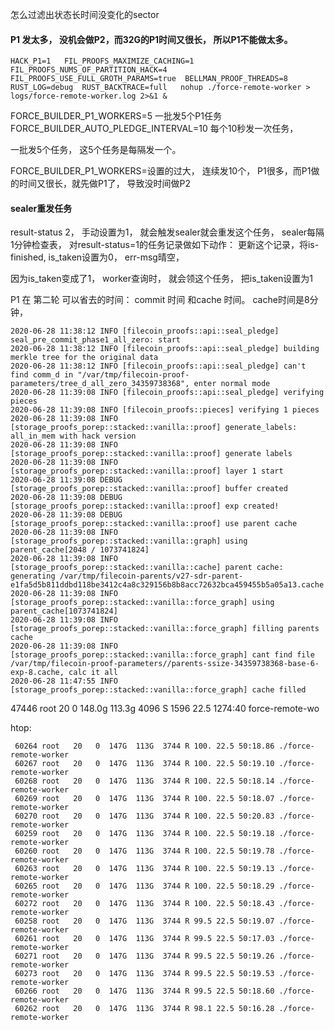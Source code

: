 怎么过滤出状态长时间没变化的sector

#### P1 发太多， 没机会做P2，而32G的P1时间又很长， 所以P1不能做太多。 

```
HACK_P1=1   FIL_PROOFS_MAXIMIZE_CACHING=1  FIL_PROOFS_NUMS_OF_PARTITION_HACK=4  FIL_PROOFS_USE_FULL_GROTH_PARAMS=true  BELLMAN_PROOF_THREADS=8  RUST_LOG=debug  RUST_BACKTRACE=full   nohup ./force-remote-worker > logs/force-remote-worker.log 2>&1 &
```
FORCE_BUILDER_P1_WORKERS=5 一批发5个P1任务
FORCE_BUILDER_AUTO_PLEDGE_INTERVAL=10 每个10秒发一次任务， 
 
一批发5个任务， 这5个任务是每隔发一个。 
 
 
FORCE_BUILDER_P1_WORKERS=设置的过大， 连续发10个， P1很多，而P1做的时间又很长，就先做P1了， 导致没时间做P2
 
#### sealer重发任务
result-status 2， 手动设置为1， 就会触发sealer就会重发这个任务， sealer每隔1分钟检查表， 对result-status=1的任务记录做如下动作：
更新这个记录，将is-finished, is_taken设置为0，  err-msg晴空， 

因为is_taken变成了1， worker查询时， 就会领这个任务， 把is_taken设置为1 




P1 在 第二轮 可以省去的时间： commit 时间 和cache 时间。   cache时间是8分钟， 

```
2020-06-28 11:38:12 INFO [filecoin_proofs::api::seal_pledge] seal_pre_commit_phase1_all_zero: start
2020-06-28 11:38:12 INFO [filecoin_proofs::api::seal_pledge] building merkle tree for the original data
2020-06-28 11:38:12 INFO [filecoin_proofs::api::seal_pledge] can't find comm_d in "/var/tmp/filecoin-proof-parameters/tree_d_all_zero_34359738368", enter normal mode
2020-06-28 11:39:08 INFO [filecoin_proofs::api::seal_pledge] verifying pieces
2020-06-28 11:39:08 INFO [filecoin_proofs::pieces] verifying 1 pieces
2020-06-28 11:39:08 INFO [storage_proofs_porep::stacked::vanilla::proof] generate_labels: all_in_mem with hack version
2020-06-28 11:39:08 INFO [storage_proofs_porep::stacked::vanilla::proof] generate labels
2020-06-28 11:39:08 INFO [storage_proofs_porep::stacked::vanilla::proof] layer 1 start
2020-06-28 11:39:08 DEBUG [storage_proofs_porep::stacked::vanilla::proof] buffer created
2020-06-28 11:39:08 DEBUG [storage_proofs_porep::stacked::vanilla::proof] exp created!
2020-06-28 11:39:08 DEBUG [storage_proofs_porep::stacked::vanilla::proof] use parent cache
2020-06-28 11:39:08 INFO [storage_proofs_porep::stacked::vanilla::graph] using parent_cache[2048 / 1073741824]
2020-06-28 11:39:08 INFO [storage_proofs_porep::stacked::vanilla::cache] parent cache: generating /var/tmp/filecoin-parents/v27-sdr-parent-e1fa5d5b811ddbd118be3412c4a8c329156b8b8acc72632bca459455b5a05a13.cache
2020-06-28 11:39:08 INFO [storage_proofs_porep::stacked::vanilla::force_graph] using parent_cache[1073741824]
2020-06-28 11:39:08 INFO [storage_proofs_porep::stacked::vanilla::force_graph] filling parents cache
2020-06-28 11:39:08 INFO [storage_proofs_porep::stacked::vanilla::force_graph] cant find file /var/tmp/filecoin-proof-parameters//parents-ssize-34359738368-base-6-exp-8.cache, calc it all
2020-06-28 11:47:55 INFO [storage_proofs_porep::stacked::vanilla::force_graph] cache filled
```


47446 root      20   0  148.0g 113.3g   4096 S  1596 22.5   1274:40 force-remote-wo

htop:

```
 60264 root	  20   0  147G  113G  3744 R 100. 22.5 50:18.86 ./force-remote-worker
 60267 root	  20   0  147G  113G  3744 R 100. 22.5 50:19.10 ./force-remote-worker
 60268 root	  20   0  147G  113G  3744 R 100. 22.5 50:18.14 ./force-remote-worker
 60269 root	  20   0  147G  113G  3744 R 100. 22.5 50:18.07 ./force-remote-worker
 60270 root	  20   0  147G  113G  3744 R 100. 22.5 50:20.83 ./force-remote-worker
 60259 root	  20   0  147G  113G  3744 R 100. 22.5 50:19.18 ./force-remote-worker
 60260 root	  20   0  147G  113G  3744 R 100. 22.5 50:19.78 ./force-remote-worker
 60263 root	  20   0  147G  113G  3744 R 100. 22.5 50:19.13 ./force-remote-worker
 60265 root	  20   0  147G  113G  3744 R 100. 22.5 50:18.29 ./force-remote-worker
 60272 root	  20   0  147G  113G  3744 R 100. 22.5 50:18.43 ./force-remote-worker
 60258 root	  20   0  147G  113G  3744 R 99.5 22.5 50:19.07 ./force-remote-worker
 60261 root	  20   0  147G  113G  3744 R 99.5 22.5 50:17.03 ./force-remote-worker
 60271 root	  20   0  147G  113G  3744 R 99.5 22.5 50:19.26 ./force-remote-worker
 60273 root	  20   0  147G  113G  3744 R 99.5 22.5 50:19.53 ./force-remote-worker
 60266 root	  20   0  147G  113G  3744 R 99.5 22.5 50:18.60 ./force-remote-worker
 60262 root	  20   0  147G  113G  3744 R 98.1 22.5 50:16.28 ./force-remote-worker
```
 